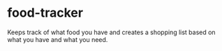 # food-tracker
Keeps track of what food you have and creates a shopping list based on what you have and what you need.
